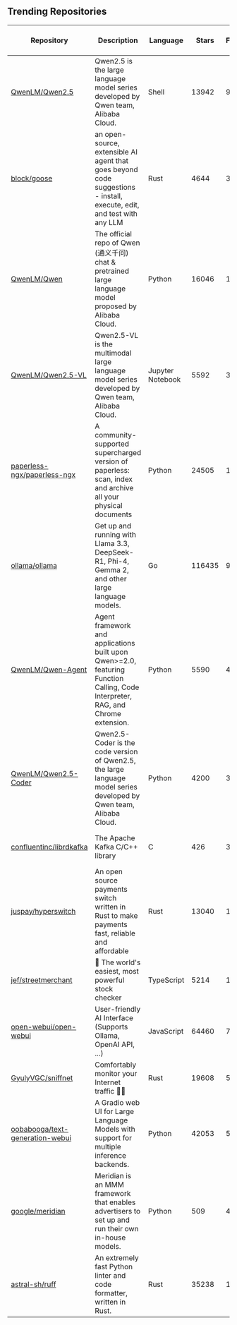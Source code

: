 ## Trending Repositories

| Repository | Description | Language | Stars | Forks | Built By | Current Period Stars |
|------------|-------------|----------|-------|-------|----------|---------------------|
| [QwenLM/Qwen2.5](https://github.com/QwenLM/Qwen2.5) | Qwen2.5 is the large language model series developed by Qwen team, Alibaba Cloud. | Shell | 13942 | 906 | [jklj077](https://github.com/jklj077), [JustinLin610](https://github.com/JustinLin610), [bug-orz](https://github.com/bug-orz), [huybery](https://github.com/huybery), [JianxinMa](https://github.com/JianxinMa) | 540 |
| [block/goose](https://github.com/block/goose) | an open-source, extensible AI agent that goes beyond code suggestions - install, execute, edit, and test with any LLM | Rust | 4644 | 304 | [angiejones](https://github.com/angiejones), [acekyd](https://github.com/acekyd), [michaelneale](https://github.com/michaelneale), [baxen](https://github.com/baxen), [salman1993](https://github.com/salman1993) | 1988 |
| [QwenLM/Qwen](https://github.com/QwenLM/Qwen) | The official repo of Qwen (通义千问) chat & pretrained large language model proposed by Alibaba Cloud. | Python | 16046 | 1322 | [JustinLin610](https://github.com/JustinLin610), [yangapku](https://github.com/yangapku), [JianxinMa](https://github.com/JianxinMa), [jklj077](https://github.com/jklj077), [jxst539246](https://github.com/jxst539246) | 127 |
| [QwenLM/Qwen2.5-VL](https://github.com/QwenLM/Qwen2.5-VL) | Qwen2.5-VL is the multimodal large language model series developed by Qwen team, Alibaba Cloud. | Jupyter Notebook | 5592 | 397 | [ShuaiBai623](https://github.com/ShuaiBai623), [kq-chen](https://github.com/kq-chen), [jinze1994](https://github.com/jinze1994), [LibertFan](https://github.com/LibertFan), [hiyouga](https://github.com/hiyouga) | 392 |
| [paperless-ngx/paperless-ngx](https://github.com/paperless-ngx/paperless-ngx) | A community-supported supercharged version of paperless: scan, index and archive all your physical documents | Python | 24505 | 1414 | [shamoon](https://github.com/shamoon), [stumpylog](https://github.com/stumpylog), [danielquinn](https://github.com/danielquinn), [paperlessngx-bot](https://github.com/paperlessngx-bot), [jonaswinkler](https://github.com/jonaswinkler) | 75 |
| [ollama/ollama](https://github.com/ollama/ollama) | Get up and running with Llama 3.3, DeepSeek-R1, Phi-4, Gemma 2, and other large language models. | Go | 116435 | 9280 | [mxyng](https://github.com/mxyng), [jmorganca](https://github.com/jmorganca), [dhiltgen](https://github.com/dhiltgen), [BruceMacD](https://github.com/BruceMacD), [pdevine](https://github.com/pdevine) | 905 |
| [QwenLM/Qwen-Agent](https://github.com/QwenLM/Qwen-Agent) | Agent framework and applications built upon Qwen>=2.0, featuring Function Calling, Code Interpreter, RAG, and Chrome extension. | Python | 5590 | 482 | [tuhahaha](https://github.com/tuhahaha), [JianxinMa](https://github.com/JianxinMa), [zhenruzhang](https://github.com/zhenruzhang), [gewenbin0992](https://github.com/gewenbin0992), [JialinWangPKU](https://github.com/JialinWangPKU) | 33 |
| [QwenLM/Qwen2.5-Coder](https://github.com/QwenLM/Qwen2.5-Coder) | Qwen2.5-Coder is the code version of Qwen2.5, the large language model series developed by Qwen team, Alibaba Cloud. | Python | 4200 | 309 | [huybery](https://github.com/huybery), [CSJianYang](https://github.com/CSJianYang), [cyente](https://github.com/cyente), [JustinLin610](https://github.com/JustinLin610), [Yangjiaxi](https://github.com/Yangjiaxi) | 43 |
| [confluentinc/librdkafka](https://github.com/confluentinc/librdkafka) | The Apache Kafka C/C++ library | C | 426 | 3174 | [edenhill](https://github.com/edenhill), [emasab](https://github.com/emasab), [rondagostino](https://github.com/rondagostino), [paravoid](https://github.com/paravoid), [mhowlett](https://github.com/mhowlett) | 15 |
| [juspay/hyperswitch](https://github.com/juspay/hyperswitch) | An open source payments switch written in Rust to make payments fast, reliable and affordable | Rust | 13040 | 1377 | [SanchithHegde](https://github.com/SanchithHegde), [Narayanbhat166](https://github.com/Narayanbhat166), [hrithikesh026](https://github.com/hrithikesh026) | 14 |
| [jef/streetmerchant](https://github.com/jef/streetmerchant) | 🤖 The world's easiest, most powerful stock checker | TypeScript | 5214 | 1327 | [jef](https://github.com/jef), [wofnull](https://github.com/wofnull), [Doridian](https://github.com/Doridian) | 32 |
| [open-webui/open-webui](https://github.com/open-webui/open-webui) | User-friendly AI Interface (Supports Ollama, OpenAI API, ...) | JavaScript | 64460 | 7676 | [tjbck](https://github.com/tjbck), [cheahjs](https://github.com/cheahjs), [jannikstdl](https://github.com/jannikstdl), [michaelpoluektov](https://github.com/michaelpoluektov) | 814 |
| [GyulyVGC/sniffnet](https://github.com/GyulyVGC/sniffnet) | Comfortably monitor your Internet traffic 🕵️‍♂️ | Rust | 19608 | 594 | [GyulyVGC](https://github.com/GyulyVGC), [Crirock](https://github.com/Crirock), [colin99d](https://github.com/colin99d) | 119 |
| [oobabooga/text-generation-webui](https://github.com/oobabooga/text-generation-webui) | A Gradio web UI for Large Language Models with support for multiple inference backends. | Python | 42053 | 5456 | [oobabooga](https://github.com/oobabooga), [jllllll](https://github.com/jllllll), [mcmonkey4eva](https://github.com/mcmonkey4eva), [matatonic](https://github.com/matatonic) | 40 |
| [google/meridian](https://github.com/google/meridian) | Meridian is an MMM framework that enables advertisers to set up and run their own in-house models. | Python | 509 | 48 | [santoso-wijaya](https://github.com/santoso-wijaya), [lukmaz](https://github.com/lukmaz), [viktoriias](https://github.com/viktoriias), [yeonjaepark](https://github.com/yeonjaepark), [andyl7an](https://github.com/andyl7an) | 99 |
| [astral-sh/ruff](https://github.com/astral-sh/ruff) | An extremely fast Python linter and code formatter, written in Rust. | Rust | 35238 | 1193 | [charliermarsh](https://github.com/charliermarsh), [MichaReiser](https://github.com/MichaReiser), [AlexWaygood](https://github.com/AlexWaygood), [dhruvmanila](https://github.com/dhruvmanila) | 49 |
